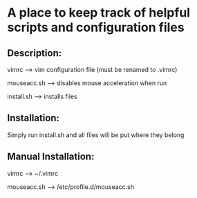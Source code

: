 # A place to keep track of helpful scripts and configuration files

## Description: 
vimrc       --> vim configuration file (must be renamed to .vimrc)

mouseacc.sh --> disables mouse acceleration when run 

install.sh  --> installs files

## Installation:
Simply run install.sh and all files will be put where they belong

## Manual Installation:
vimrc       --> ~/.vimrc 

mouseacc.sh --> /etc/profile.d/mouseacc.sh
